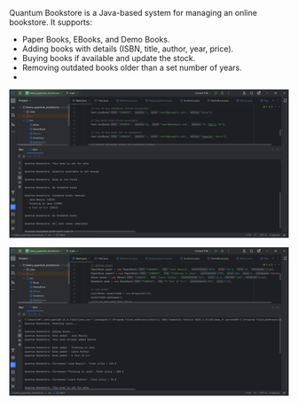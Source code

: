 Quantum Bookstore is a Java-based system for managing an online bookstore. It supports:
   - Paper Books, EBooks, and Demo Books.
   - Adding books with details (ISBN, title, author, year, price).
   - Buying books if available and update the stock. 
   - Removing outdated books older than a set number of years.
   - 
![Quantum Bookstore Screenshot](screenshots/fawry_quantum_bookstore_2.png)

![Quantum Bookstore Screenshot](screenshots/fawry_quantum_bookstore_1.png)

